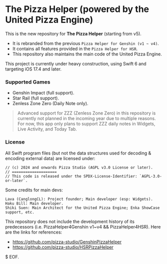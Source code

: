 # The Pizza Helper (powered by the United Pizza Engine)

This is the new repository for **The Pizza Helper** (starting from v5).

  - It is rebranded from the previous `Pizza Helper for Genshin (v1 ~ v4)`. 
  - It contains all features provided in the `Pizza Helper for HSR`.
  - This repository also maintains the main code of the United Pizza Engine.

This project is currently under heavy construction, using Swift 6 and targeting iOS 17.4 and later.

### Supported Games

- Genshin Impact (full support).
- Star Rail (full support).
- Zenless Zone Zero (Daily Note only).

> Advanced support for ZZZ (Zenless Zone Zero) in this repository is currently not planned in the incoming year due to multiple reasons. For now, this app only plans to support ZZZ daily notes in Widgets, Live Activity, and Today Tab.

### License

All Swift program files (but not the data structures used for decoding & encoding external data) are licensed under:

```
// (c) 2024 and onwards Pizza Studio (AGPL v3.0 License or later).
// ====================
// This code is released under the SPDX-License-Identifier: `AGPL-3.0-or-later`.
```

Some credits for main devs:

```
Lava (CanglongCL): Project founder; Main developer (esp: Widgets).
Haku Bill: Main developer.
Shiki Suen: Main Architect for the United Pizza Engine; Enka ShowCase support, etc.
```

This repository does not include the development history of its predecessors (i.e. PizzaHelper4Genshin v1~v4 && PizzaHelper4HSR). Here are the links for references:

- https://github.com/pizza-studio/GenshinPizzaHelper
- https://github.com/pizza-studio/HSRPizzaHelper

$ EOF.
